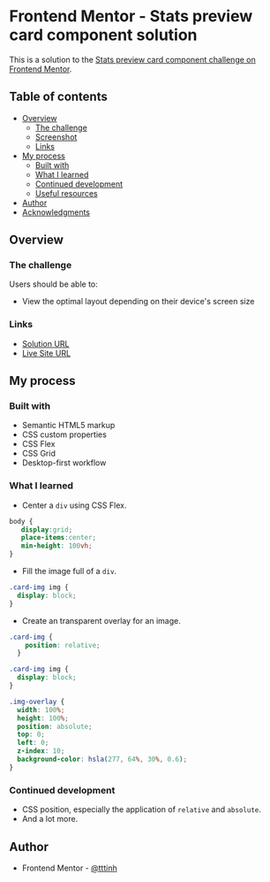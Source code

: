 # Frontend Mentor - Stats preview card component solution

This is a solution to the [Stats preview card component challenge on Frontend Mentor](https://www.frontendmentor.io/challenges/stats-preview-card-component-8JqbgoU62).

## Table of contents

- [Overview](#overview)
  - [The challenge](#the-challenge)
  - [Screenshot](#screenshot)
  - [Links](#links)
- [My process](#my-process)
  - [Built with](#built-with)
  - [What I learned](#what-i-learned)
  - [Continued development](#continued-development)
  - [Useful resources](#useful-resources)
- [Author](#author)
- [Acknowledgments](#acknowledgments)

## Overview

### The challenge

Users should be able to:

- View the optimal layout depending on their device's screen size

### Links

- [Solution URL](https://www.frontendmentor.io/solutions/stats-preview-card-component-M69NCF3qH)
- [Live Site URL](https://tttinh.github.io/frontendmentor_001/)

## My process

### Built with

- Semantic HTML5 markup
- CSS custom properties
- CSS Flex
- CSS Grid
- Desktop-first workflow

### What I learned

- Center a `div` using CSS Flex.

```css
body {
   display:grid;
   place-items:center;
   min-height: 100vh;
}
```

- Fill the image full of a `div`.

```css
.card-img img {
  display: block;
}
```

- Create an transparent overlay for an image.

```css
.card-img {
    position: relative;
  }

.card-img img {
  display: block;
}

.img-overlay {
  width: 100%;
  height: 100%;
  position: absolute;
  top: 0;
  left: 0;
  z-index: 10;
  background-color: hsla(277, 64%, 30%, 0.6);
}
```

### Continued development

- CSS position, especially the application of `relative` and `absolute`.
- And a lot more.

## Author

- Frontend Mentor - [@tttinh](https://www.frontendmentor.io/profile/tttinh)

